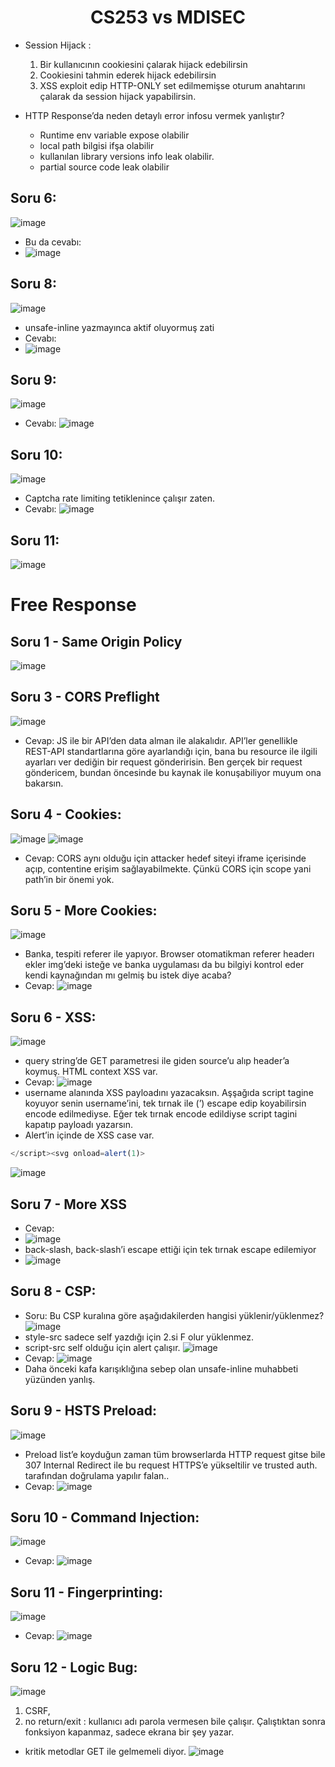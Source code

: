 <h1 align="center">CS253 vs MDISEC</h1>

- Session Hijack :
  1) Bir kullanıcının cookiesini çalarak hijack edebilirsin
  2) Cookiesini tahmin ederek hijack edebilirsin
  3) XSS exploit edip HTTP-ONLY set edilmemişse oturum anahtarını çalarak da session hijack yapabilirsin.

- HTTP Response’da neden detaylı error infosu vermek yanlıştır?
  - Runtime env variable expose olabilir
  - local path bilgisi ifşa olabilir
  - kullanılan library versions info leak olabilir.
  - partial source code leak olabilir
## Soru 6:
![image](https://github.com/grealyve/MDISec-Web-Security-and-Hacking-Notes/assets/41903311/93d5d89b-89e8-4b6e-bc22-7785808f7cb7)
- Bu da cevabı:
- ![image](https://github.com/grealyve/MDISec-Web-Security-and-Hacking-Notes/assets/41903311/44eb6230-c80c-4163-b454-8d6c56655069)
## Soru 8:
![image](https://github.com/grealyve/MDISec-Web-Security-and-Hacking-Notes/assets/41903311/daae59f6-47ea-41bb-93fc-acd149b65ec3)
- unsafe-inline yazmayınca aktif oluyormuş zati
- Cevabı:
- ![image](https://github.com/grealyve/MDISec-Web-Security-and-Hacking-Notes/assets/41903311/e65d8bb1-1d62-4c3e-9e38-e8f5a2bb9641)
## Soru 9:
![image](https://github.com/grealyve/MDISec-Web-Security-and-Hacking-Notes/assets/41903311/ba3a32c2-b807-4718-976b-aefb52c14916)
- Cevabı:
![image](https://github.com/grealyve/MDISec-Web-Security-and-Hacking-Notes/assets/41903311/eaf2d669-683d-428e-92cf-eaf61f373d02)
## Soru 10:
![image](https://github.com/grealyve/MDISec-Web-Security-and-Hacking-Notes/assets/41903311/e221e827-638a-4b96-86b2-b6925512cab9)
- Captcha rate limiting tetiklenince çalışır zaten.
- Cevabı:
![image](https://github.com/grealyve/MDISec-Web-Security-and-Hacking-Notes/assets/41903311/c002e8e6-cebd-4e9a-a454-e50a4b99fb07)
## Soru 11:
![image](https://github.com/grealyve/MDISec-Web-Security-and-Hacking-Notes/assets/41903311/0ecd2213-c317-45f0-b48c-2cb5c94d1508)

# Free Response
## Soru 1 - Same Origin Policy
![image](https://github.com/grealyve/MDISec-Web-Security-and-Hacking-Notes/assets/41903311/cd0146bd-cb12-46fb-8577-908b72fc0091)
## Soru 3 - CORS Preflight
![image](https://github.com/grealyve/MDISec-Web-Security-and-Hacking-Notes/assets/41903311/a5dbd51b-ca87-4f57-ae42-98f15d34a4b0)
- Cevap: JS ile bir API’den data alman ile alakalıdır. API’ler genellikle REST-API standartlarına göre ayarlandığı için, bana bu resource ile ilgili ayarları ver dediğin bir request gönderirisin. Ben gerçek bir request göndericem, bundan öncesinde bu kaynak ile konuşabiliyor muyum ona bakarsın.
## Soru 4 - Cookies:
![image](https://github.com/grealyve/MDISec-Web-Security-and-Hacking-Notes/assets/41903311/1ca51631-5470-4072-a116-c9dba2a6734d)
![image](https://github.com/grealyve/MDISec-Web-Security-and-Hacking-Notes/assets/41903311/30d459f8-26d3-48da-8e1b-83d2d668df0d)
- Cevap: CORS aynı olduğu için attacker hedef siteyi iframe içerisinde açıp, contentine erişim sağlayabilmekte. Çünkü CORS için scope yani path’in bir önemi yok.
## Soru 5 - More Cookies:
![image](https://github.com/grealyve/MDISec-Web-Security-and-Hacking-Notes/assets/41903311/244a4ae5-c969-4165-80ca-ad3390b3d57b)
- Banka, tespiti referer ile yapıyor. Browser otomatikman referer headerı ekler img’deki isteğe ve  banka uygulaması da bu bilgiyi kontrol eder kendi kaynağından mı gelmiş bu istek diye acaba?
- Cevap:
![image](https://github.com/grealyve/MDISec-Web-Security-and-Hacking-Notes/assets/41903311/d7333d38-05c4-4bb6-a3de-717373edc5d8)
## Soru 6 - XSS:
![image](https://github.com/grealyve/MDISec-Web-Security-and-Hacking-Notes/assets/41903311/fdc0ba96-8c7e-4aee-9f14-2f29b965b2be)
- query string’de GET parametresi ile giden source’u alıp header’a koymuş. HTML context XSS var.
- Cevap:
![image](https://github.com/grealyve/MDISec-Web-Security-and-Hacking-Notes/assets/41903311/f911e224-2d82-4eda-8715-f71469577538)
- username alanında XSS payloadını yazacaksın. Aşşağıda script tagine koyuyor senin username’ini, tek tırnak ile (’) escape edip koyabilirsin encode edilmediyse. Eğer tek tırnak encode edildiyse script tagini kapatıp payloadı yazarsın.
- Alert’in içinde de XSS case var.
```javascript
</script><svg onload=alert(1)>
```
![image](https://github.com/grealyve/MDISec-Web-Security-and-Hacking-Notes/assets/41903311/7f2586e0-4c60-45ea-a38c-ca89c240262b)
## Soru 7 - More XSS
- Cevap:
- ![image](https://github.com/grealyve/MDISec-Web-Security-and-Hacking-Notes/assets/41903311/9b69fb04-b719-45f1-a665-78b4eb331266)
- back-slash, back-slash’i escape ettiği için tek tırnak escape edilemiyor
- ![image](https://github.com/grealyve/MDISec-Web-Security-and-Hacking-Notes/assets/41903311/a6007cfa-1197-4605-86de-97e6e3b63cce)
## Soru 8 - CSP:
- Soru: Bu CSP kuralına göre aşağıdakilerden hangisi yüklenir/yüklenmez?
![image](https://github.com/grealyve/MDISec-Web-Security-and-Hacking-Notes/assets/41903311/f54d1f8c-06cf-456f-bd80-041c12b08541)
- style-src sadece self yazdığı için 2.si F olur yüklenmez.
- script-src self olduğu için alert çalışır.
![image](https://github.com/grealyve/MDISec-Web-Security-and-Hacking-Notes/assets/41903311/9a4c040b-1492-4506-b5b8-ea9d7ad81fa8)
- Cevap:
![image](https://github.com/grealyve/MDISec-Web-Security-and-Hacking-Notes/assets/41903311/5feb55ec-e378-483b-a96e-9be991c5d3b6)
- Daha önceki kafa karışıklığına sebep olan unsafe-inline muhabbeti yüzünden yanlış.
## Soru 9 - HSTS Preload:
![image](https://github.com/grealyve/MDISec-Web-Security-and-Hacking-Notes/assets/41903311/21ee0398-ce70-44c4-b3a2-d83ce513c55d)
- Preload list’e koyduğun zaman tüm browserlarda HTTP request gitse bile 307 Internal Redirect ile bu request HTTPS’e yükseltilir ve trusted auth. tarafından doğrulama yapılır falan..
- Cevap:
![image](https://github.com/grealyve/MDISec-Web-Security-and-Hacking-Notes/assets/41903311/a155f6c5-9aae-4b47-90a3-34f1c0754a22)
## Soru 10 - Command Injection:
![image](https://github.com/grealyve/MDISec-Web-Security-and-Hacking-Notes/assets/41903311/72aad012-e3b2-4bca-b924-4ba9f2d3bb06)
- Cevap:
![image](https://github.com/grealyve/MDISec-Web-Security-and-Hacking-Notes/assets/41903311/28f1f5ca-6abc-4d34-b3c9-e99b2c850c7a)
## Soru 11 - Fingerprinting:
![image](https://github.com/grealyve/MDISec-Web-Security-and-Hacking-Notes/assets/41903311/c283a861-cb23-441e-a612-43ecef83b5f1)
- Cevap:
![image](https://github.com/grealyve/MDISec-Web-Security-and-Hacking-Notes/assets/41903311/152da462-7dce-4cbd-a7f7-5f731d4e9632)
## Soru 12 - Logic Bug:
![image](https://github.com/grealyve/MDISec-Web-Security-and-Hacking-Notes/assets/41903311/729804d1-45a0-48d8-ac0c-5e1d3ecac62c)
1) CSRF,
2) no return/exit : kullanıcı adı parola vermesen bile çalışır. Çalıştıktan sonra fonksiyon kapanmaz, sadece ekrana bir şey yazar.
- kritik metodlar GET ile gelmemeli diyor.
![image](https://github.com/grealyve/MDISec-Web-Security-and-Hacking-Notes/assets/41903311/206c0a1e-9c89-4f0c-a7b2-7e345933e9fa)
